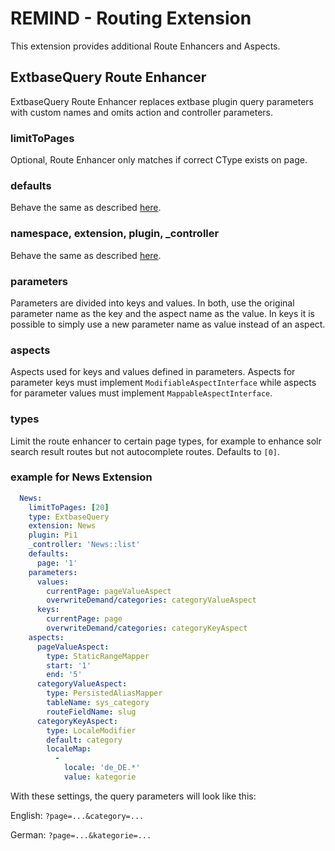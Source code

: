 # REMIND - Routing Extension

This extension provides additional Route Enhancers and Aspects.

## ExtbaseQuery Route Enhancer

ExtbaseQuery Route Enhancer replaces extbase plugin query parameters with custom names and omits action and controller parameters.

### limitToPages
Optional, Route Enhancer only matches if correct CType exists on page.

### defaults
Behave the same as described [here](https://docs.typo3.org/m/typo3/reference-coreapi/main/en-us/ApiOverview/Routing/AdvancedRoutingConfiguration.html#enhancers).

### namespace, extension, plugin, \_controller
Behave the same as described [here](https://docs.typo3.org/m/typo3/reference-coreapi/main/en-us/ApiOverview/Routing/AdvancedRoutingConfiguration.html#extbase-plugin-enhancer).

### parameters
Parameters are divided into keys and values. In both, use the original parameter name as the key and the aspect name as the value. In keys it is possible to simply use a new parameter name as value instead of an aspect.

### aspects
Aspects used for keys and values defined in parameters. Aspects for parameter keys must implement `ModifiableAspectInterface` while aspects for parameter values must implement `MappableAspectInterface`.

### types
Limit the route enhancer to certain page types, for example to enhance solr search result routes but not autocomplete routes. Defaults to `[0]`.

### example for News Extension

```yaml
  News:
    limitToPages: [20]
    type: ExtbaseQuery
    extension: News
    plugin: Pi1
    _controller: 'News::list'
    defaults:
      page: '1'
    parameters:
      values:
        currentPage: pageValueAspect
        overwriteDemand/categories: categoryValueAspect
      keys:
        currentPage: page
        overwriteDemand/categories: categoryKeyAspect
    aspects:
      pageValueAspect:
        type: StaticRangeMapper
        start: '1'
        end: '5'
      categoryValueAspect:
        type: PersistedAliasMapper
        tableName: sys_category
        routeFieldName: slug
      categoryKeyAspect:
        type: LocaleModifier
        default: category
        localeMap:
          -
            locale: 'de_DE.*'
            value: kategorie

```

With these settings, the query parameters will look like this:

English: `?page=...&category=...`

German: `?page=...&kategorie=...`
